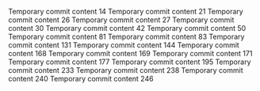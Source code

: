 Temporary commit content 14
Temporary commit content 21
Temporary commit content 26
Temporary commit content 27
Temporary commit content 30
Temporary commit content 42
Temporary commit content 50
Temporary commit content 81
Temporary commit content 83
Temporary commit content 131
Temporary commit content 144
Temporary commit content 168
Temporary commit content 169
Temporary commit content 171
Temporary commit content 177
Temporary commit content 195
Temporary commit content 233
Temporary commit content 238
Temporary commit content 240
Temporary commit content 246
